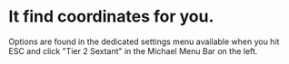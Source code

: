 # It find coordinates for you.
Options are found in the dedicated settings menu available when you hit ESC and click "Tier 2 Sextant" in the Michael Menu Bar on the left.
